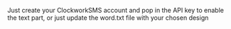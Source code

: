 Just create your ClockworkSMS account and pop in the API key to enable the text part, or just update the word.txt file with your chosen design
